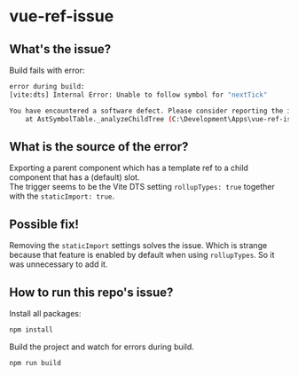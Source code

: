 # vue-ref-issue

## What's the issue?

Build fails with error:

```bash
error during build:
[vite:dts] Internal Error: Unable to follow symbol for "nextTick"

You have encountered a software defect. Please consider reporting the issue to the maintainers of this application.
    at AstSymbolTable._analyzeChildTree (C:\Development\Apps\vue-ref-issue\node_modules\@microsoft\api-extractor\lib\analyzer\AstSymbolTable.js:338:43)
```

## What is the source of the error?

Exporting a parent component which has a template ref to a child component that has a (default) slot.  
The trigger seems to be the Vite DTS setting `rollupTypes: true` together with the `staticImport: true`.

## Possible fix!

Removing the `staticImport` settings solves the issue. Which is strange because that feature is enabled by default when using `rollupTypes`. So it was unnecessary to add it.

## How to run this repo's issue?

Install all packages:

```sh
npm install
```

Build the project and watch for errors during build.

```sh
npm run build
```
